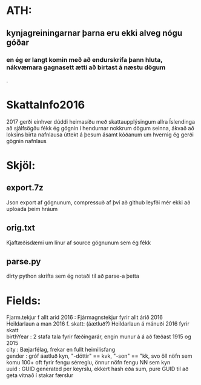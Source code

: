 

# ATH: 
## kynjagreiningarnar þarna eru ekki alveg nógu góðar 
### en ég er langt komin með að endurskrifa þann hluta, nákvæmara gagnasett ætti að birtast á næstu dögum

.

# SkattaInfo2016

2017 gerði einhver dúddi heimasíðu með skattaupplýsingum allra Íslendinga að sjálfsögðu fékk ég gögnin í hendurnar nokkrum dögum seinna, ákvað að loksins birta nafnlausa úttekt á þesum ásamt kóðanum um hvernig ég gerði gögnin nafnlaus

# Skjöl:

## export.7z 
Json export af gögnunum, compressuð af því að github leyfði mér ekki að uploada þeim hráum 

## orig.txt
Kjaftæðisdæmi um línur af source gögnunum sem ég fékk

## parse.py
dirty python skrifta sem ég notaði til að parse-a þetta


# Fields:
Fjarm.tekjur f allt arid 2016 :            Fjármagnstekjur fyrir allt árið 2016   
Heildarlaun a man 2016 f. skatt:           (áætluð?) Heildarlaun á mánuði 2016 fyrir skatt    
birthYear :                                2 stafa tala fyrir fæðingarár, engin munur á á að fæðast 1915 og 2015    
city :                                     Bæjarfélag, frekar en fullt heimilisfang   
gender :                                   gróf áætluð kyn, "-dóttir" == kvk, "-son" == "kk, svo öll nöfn sem komu 100+ oft fyrir fengu sérreglu, önnur nöfn fengu NN sem kyn   
uuid :                                     GUID generated per keyrslu, ekkert hash eða sum, pure GUID til að geta vitnað í stakar færslur    
